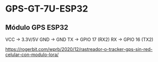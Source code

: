 # GPS-GT-7U-ESP32
Módulo GPS        ESP32
------------------------
VCC      →    3.3V/5V
GND      →    GND
TX       →    GPIO 17 (RX2)
RX       →    GPIO 16 (TX2)

https://rogerbit.com/wprb/2020/12/rastreador-o-tracker-gps-sin-red-celular-con-modulo-lora/
